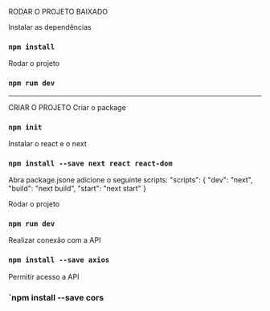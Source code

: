 RODAR O PROJETO BAIXADO

Instalar as dependências
### `npm install`

Rodar o projeto
### `npm rum dev`

-------------------------------
CRIAR O PROJETO
Criar o package
### `npm init`

Instalar o react e o next
### `npm install --save next react react-dom`

Abra package.jsone adicione o seguinte scripts:
"scripts": {
  "dev": "next",
  "build": "next build",
  "start": "next start"
}

Rodar o projeto
### `npm rum dev`

Realizar conexão com a API
### `npm install --save axios`

Permitir acesso a API
### `npm install --save cors
